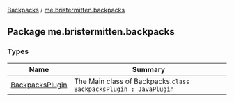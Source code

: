 [Backpacks](../index.md) / [me.bristermitten.backpacks](./index.md)

## Package me.bristermitten.backpacks

### Types

| Name | Summary |
|---|---|
| [BackpacksPlugin](-backpacks-plugin/index.md) | The Main class of Backpacks.`class BackpacksPlugin : JavaPlugin` |
